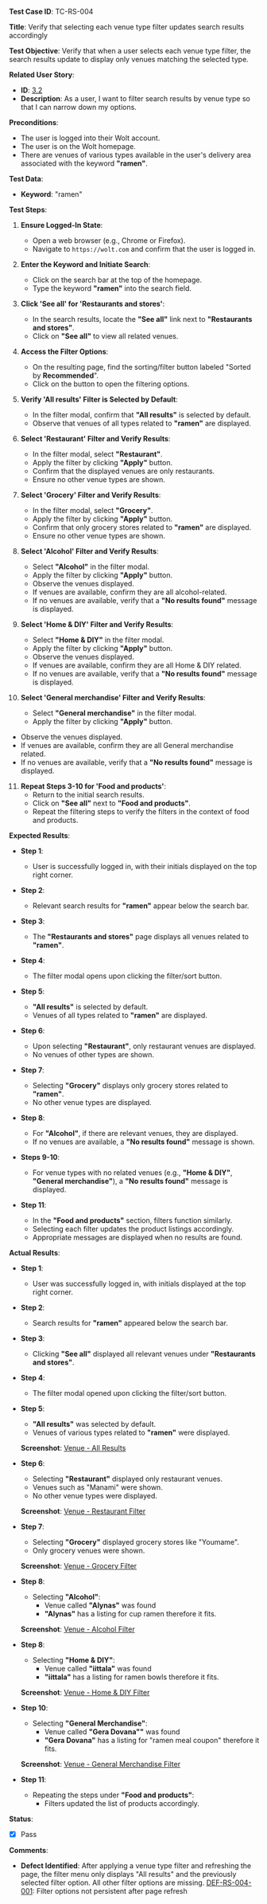 **Test Case ID**: TC-RS-004

**Title**: Verify that selecting each venue type filter updates search results accordingly

**Test Objective**: Verify that when a user selects each venue type filter, the search results update to display only venues matching the selected type.

**Related User Story**:

- **ID**: [3.2](../../../requirements/3_User_Stories.md#32-restaurant-search-and-filtering)
- **Description**: As a user, I want to filter search results by venue type so that I can narrow down my options.

**Preconditions**:

- The user is logged into their Wolt account.
- The user is on the Wolt homepage.
- There are venues of various types available in the user's delivery area associated with the keyword **"ramen"**.

**Test Data**:

- **Keyword**: "ramen"

**Test Steps**:

1. **Ensure Logged-In State**:
   - Open a web browser (e.g., Chrome or Firefox).
   - Navigate to `https://wolt.com` and confirm that the user is logged in.

2. **Enter the Keyword and Initiate Search**:
   - Click on the search bar at the top of the homepage.
   - Type the keyword **"ramen"** into the search field.

3. **Click 'See all' for 'Restaurants and stores'**:
   - In the search results, locate the **"See all"** link next to **"Restaurants and stores"**.
   - Click on **"See all"** to view all related venues.

4. **Access the Filter Options**:
   - On the resulting page, find the sorting/filter button labeled "Sorted by **Recommended**".
   - Click on the button to open the filtering options.

5. **Verify 'All results' Filter is Selected by Default**:
   - In the filter modal, confirm that **"All results"** is selected by default.
   - Observe that venues of all types related to **"ramen"** are displayed.

6. **Select 'Restaurant' Filter and Verify Results**:
   - In the filter modal, select **"Restaurant"**.
   - Apply the filter by clicking **"Apply"** button.
   - Confirm that the displayed venues are only restaurants.
   - Ensure no other venue types are shown.

7. **Select 'Grocery' Filter and Verify Results**:
   - In the filter modal, select **"Grocery"**.
   - Apply the filter by clicking **"Apply"** button.
   - Confirm that only grocery stores related to **"ramen"** are displayed.
   - Ensure no other venue types are shown.

8. **Select 'Alcohol' Filter and Verify Results**:
   - Select **"Alcohol"** in the filter modal.
   - Apply the filter by clicking **"Apply"** button.
   - Observe the venues displayed.
   - If venues are available, confirm they are all alcohol-related.
   - If no venues are available, verify that a **"No results found"** message is displayed.

9. **Select 'Home & DIY' Filter and Verify Results**:
   - Select **"Home & DIY"** in the filter modal.
   - Apply the filter by clicking **"Apply"** button.
   - Observe the venues displayed.
   - If venues are available, confirm they are all Home & DIY related.
   - If no venues are available, verify that a **"No results found"** message is displayed.

10. **Select 'General merchandise' Filter and Verify Results**:
    - Select **"General merchandise"** in the filter modal.
    - Apply the filter by clicking **"Apply"** button.
   - Observe the venues displayed.
   - If venues are available, confirm they are all General merchandise related.
   - If no venues are available, verify that a **"No results found"** message is displayed.

11. **Repeat Steps 3-10 for 'Food and products'**:
    - Return to the initial search results.
    - Click on **"See all"** next to **"Food and products"**.
    - Repeat the filtering steps to verify the filters in the context of food and products.

**Expected Results**:

- **Step 1**:
  - User is successfully logged in, with their initials displayed on the top right corner.

- **Step 2**:
  - Relevant search results for **"ramen"** appear below the search bar.

- **Step 3**:
  - The **"Restaurants and stores"** page displays all venues related to **"ramen"**.

- **Step 4**:
  - The filter modal opens upon clicking the filter/sort button.

- **Step 5**:
  - **"All results"** is selected by default.
  - Venues of all types related to **"ramen"** are displayed.

- **Step 6**:
  - Upon selecting **"Restaurant"**, only restaurant venues are displayed.
  - No venues of other types are shown.

- **Step 7**:
  - Selecting **"Grocery"** displays only grocery stores related to **"ramen"**.
  - No other venue types are displayed.

- **Step 8**:
  - For **"Alcohol"**, if there are relevant venues, they are displayed.
  - If no venues are available, a **"No results found"** message is shown.

- **Steps 9-10**:
  - For venue types with no related venues (e.g., **"Home & DIY"**, **"General merchandise"**), a **"No results found"** message is displayed.

- **Step 11**:
  - In the **"Food and products"** section, filters function similarly.
  - Selecting each filter updates the product listings accordingly.
  - Appropriate messages are displayed when no results are found.

**Actual Results**:

- **Step 1**:
  - User was successfully logged in, with initials displayed at the top right corner.

- **Step 2**:
  - Search results for **"ramen"** appeared below the search bar.

- **Step 3**:
  - Clicking **"See all"** displayed all relevant venues under **"Restaurants and stores"**.

- **Step 4**:
  - The filter modal opened upon clicking the filter/sort button.

- **Step 5**:
  - **"All results"** was selected by default.
  - Venues of various types related to **"ramen"** were displayed.

  **Screenshot**: [Venue - All Results](../../images/TC-RS/TC-RS-003/TC-RS-003_Venue_All_Results.png)

- **Step 6**:
  - Selecting **"Restaurant"** displayed only restaurant venues.
  - Venues such as "Manami" were shown.
  - No other venue types were displayed.

  **Screenshot**: [Venue - Restaurant Filter](../../images/TC-RS/TC-RS-004/TC-RS-004_Venue_Restaurant_Filter.png)

- **Step 7**:
  - Selecting **"Grocery"** displayed grocery stores like "Youmame".
  - Only grocery venues were shown.

  **Screenshot**: [Venue - Grocery Filter](../../images/TC-RS/TC-RS-004/TC-RS-004_Venue_Grocery_Filter.png)

- **Step 8**:
  - Selecting **"Alcohol"**:
    - Venue called **"Alynas"** was found
    - **"Alynas"** has a listing for cup ramen therefore it fits.

  **Screenshot**: [Venue - Alcohol Filter](../../images/TC-RS/TC-RS-004/TC-RS-004_Venue_Alcohol_Filter.png)

- **Step 8**:
  - Selecting **"Home & DIY"**:
    - Venue called **"iittala"** was found
    - **"iittala"** has a listing for ramen bowls therefore it fits.

  **Screenshot**: [Venue - Home & DIY Filter](../../images/TC-RS/TC-RS-004/TC-RS-004_Venue_Home_DIY_Filter.png)

- **Step 10**:
  - Selecting **"General Merchandise"**:
    - Venue called **"Gera Dovana""** was found
    - **"Gera Dovana"** has a listing for "ramen meal coupon" therefore it fits.

  **Screenshot**: [Venue - General Merchandise Filter](../../images/TC-RS/TC-RS-004/TC-RS-004_Venue_General_Merchandise_Filter.png)

- **Step 11**:
  - Repeating the steps under **"Food and products"**:
    - Filters updated the list of products accordingly.

**Status**:

- [X] Pass

**Comments**:

- **Defect Identified**: After applying a venue type filter and refreshing the page, the filter menu only displays "All results" and the previously selected filter option. All other filter options are missing.
   [DEF-RS-004-001](../../images/defects/DEF-RS-004-001.png): Filter options not persistent after page refresh